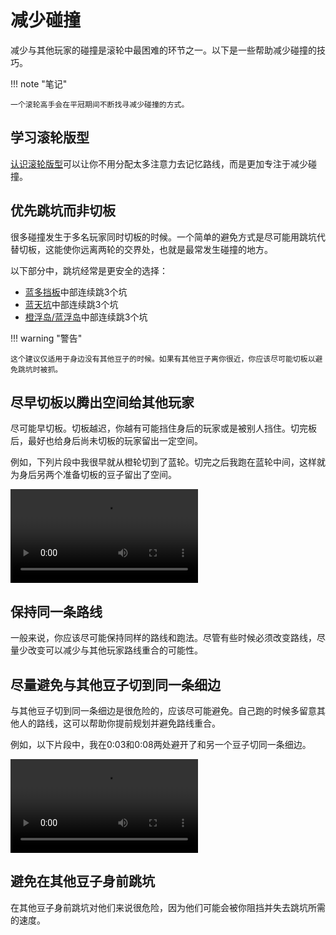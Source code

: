 # 减少碰撞

减少与其他玩家的碰撞是滚轮中最困难的环节之一。以下是一些帮助减少碰撞的技巧。

!!! note "笔记"

    一个滚轮高手会在平冠期间不断找寻减少碰撞的方式。

## 学习滚轮版型

[认识滚轮版型](./learning-the-rolls.md)可以让你不用分配太多注意力去记忆路线，而是更加专注于减少碰撞。

## 优先跳坑而非切板

很多碰撞发生于多名玩家同时切板的时候。一个简单的避免方式是尽可能用跳坑代替切板，这能使你远离两轮的交界处，也就是最常发生碰撞的地方。

以下部分中，跳坑经常是更安全的选择：

* [蓝多挡板](../rolls/pillar-trench.md)中部连续跳3个坑
* [蓝天坑](../rolls/grand-canyon.md)中部连续跳3个坑
* [橙浮岛/蓝浮岛](../rolls/isolated-duo.md)中部连续跳3个坑

!!! warning "警告"

    这个建议仅适用于身边没有其他豆子的时候。如果有其他豆子离你很近，你应该尽可能切板以避免跳坑时被抓。

## 尽早切板以腾出空间给其他玩家

尽可能早切板。切板越迟，你越有可能挡住身后的玩家或是被别人挡住。切完板后，最好也给身后尚未切板的玩家留出一定空间。

例如，下列片段中我很早就从橙轮切到了蓝轮。切完之后我跑在蓝轮中间，这样就为身后另两个准备切板的豆子留出了空间。

<video controls>
  <source src="/images/getting-started/reducing-desync/transfer-early.mp4" type="video/mp4">
</video>

## 保持同一条路线

一般来说，你应该尽可能保持同样的路线和跑法。尽管有些时候必须改变路线，尽量少改变可以减少与其他玩家路线重合的可能性。

## 尽量避免与其他豆子切到同一条细边

与其他豆子切到同一条细边是很危险的，应该尽可能避免。自己跑的时候多留意其他人的路线，这可以帮助你提前规划并避免路线重合。

例如，以下片段中，我在0:03和0:08两处避开了和另一个豆子切同一条细边。

<video controls>
  <source src="/images/getting-started/reducing-desync/avoid-same-small-ledge.mp4" type="video/mp4">
</video>

## 避免在其他豆子身前跳坑

在其他豆子身前跳坑对他们来说很危险，因为他们可能会被你阻挡并失去跳坑所需的速度。
